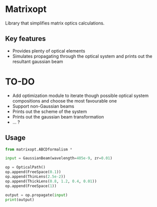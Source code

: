 # Matrixopt
Library that simplifies matrix optics calculations.

## Key features
  - Provides plenty of optical elements
  - Simulates propagating through the optical system and prints out the resultant gaussian beam

# TO-DO
  - Add optimization module to iterate though possible optical system compositions and choose the most favourable one 
  - Support non-Gaussian beams
  - Prints out the scheme of the system
  - Prints out the gaussian beam transformation
  - ... ?

## Usage
```Python
from matrixopt.ABCDformalism *

input = GaussianBeam(wavelength=405e-9, zr=0.01)

op = OpticalPath()
op.append(FreeSpace(0.1))
op.append(ThinLens(2.5e-2))
op.append(ThickLens(0.8, 1.2, 0.4, 0.01))
op.append(FreeSpace(1))

output = op.propagate(input)
print(output)
```
